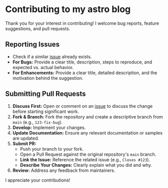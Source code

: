 # Contributing to my astro blog

Thank you for your interest in contributing! I welcome bug reports, feature suggestions, and pull requests.

## Reporting Issues

* Check if a similar [issue](https://github.com/Fadyio/Fadyio.com/issues?q=sort%3Aupdated-desc+is%3Aissue+is%3Aopen) already exists.
* **For Bugs:** Provide a clear title, description, steps to reproduce, and expected vs. actual behavior.
* **For Enhancements:** Provide a clear title, detailed description, and the motivation behind the suggestion.

## Submitting Pull Requests

1.  **Discuss First:** Open or comment on an [issue](https://github.com/Fadyio/Fadyio.com/issues?q=sort%3Aupdated-desc+is%3Aissue+is%3Aopen) to discuss the change before starting significant work.
2.  **Fork & Branch:** Fork the repository and create a descriptive branch from `main` (e.g., `123-fix-bug`).
3.  **Develop:** Implement your changes.
4.  **Update Documentation:** Ensure any relevant documentation or samples are updated.
5.  **Submit PR:**
    * Push your branch to your fork.
    * Open a Pull Request against the original repository's `main` branch.
    * **Link the Issue:** Reference the related issue (e.g., `Closes #123`).
    * **Describe Your Changes:** Clearly explain what you did and why.
6.  **Review:** Address any feedback from maintainers.

I appreciate your contributions!